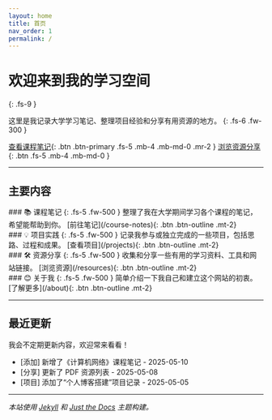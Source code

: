 ```yaml
---
layout: home
title: 首页
nav_order: 1
permalink: /
---
```


# 欢迎来到我的学习空间
{: .fs-9 }

这里是我记录大学学习笔记、整理项目经验和分享有用资源的地方。
{: .fs-6 .fw-300 }

[查看课程笔记](/course-notes){: .btn .btn-primary .fs-5 .mb-4 .mb-md-0 .mr-2 }
[浏览资源分享](/resources){: .btn .fs-5 .mb-4 .mb-md-0 }

---

## 主要内容

<div class="d-flex flex-wrap gutter">
  <div class="col-md-6 mb-4" markdown="1">
    ### 📚 课程笔记
    {: .fs-5 .fw-500 }
    整理了我在大学期间学习各个课程的笔记，希望能帮助到你。
    [前往笔记](/course-notes){: .btn .btn-outline .mt-2}
  </div>
  <div class="col-md-6 mb-4" markdown="1">
    ### 💡 项目实践
    {: .fs-5 .fw-500 }
    记录我参与或独立完成的一些项目，包括思路、过程和成果。
    [查看项目](/projects){: .btn .btn-outline .mt-2}
  </div>
  <div class="col-md-6 mb-4" markdown="1">
    ### 🛠️ 资源分享
    {: .fs-5 .fw-500 }
    收集和分享一些有用的学习资料、工具和网站链接。
    [浏览资源](/resources){: .btn .btn-outline .mt-2}
  </div>
  <div class="col-md-6 mb-4" markdown="1">
    ### 😊 关于我
    {: .fs-5 .fw-500 }
    简单介绍一下我自己和建立这个网站的初衷。
    [了解更多](/about){: .btn .btn-outline .mt-2}
  </div>
</div>

---

## 最近更新

我会不定期更新内容，欢迎常来看看！

*   [添加] 新增了《计算机网络》课程笔记 - 2025-05-10
*   [分享] 更新了 PDF 资源列表 - 2025-05-08
*   [项目] 添加了“个人博客搭建”项目记录 - 2025-05-05

---

*本站使用 [Jekyll](https://jekyllrb.com/) 和 [Just the Docs](https://just-the-docs.github.io/just-the-docs/) 主题构建。*
